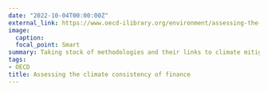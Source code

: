 ```yaml
---
date: "2022-10-04T00:00:00Z"
external_link: https://www.oecd-ilibrary.org/environment/assessing-the-climate-consistency-of-finance_d12005e7-en
image:
  caption: 
  focal_point: Smart
summary: Taking stock of methodologies and their links to climate mitigation policy objectives.
tags:
- OECD
title: Assessing the climate consistency of finance
---
```


